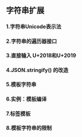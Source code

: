 ## 字符串扩展



#### 1.字符串Unicode表示法

#### 2.字符串的遍历器接口

#### 3.直接输入 U+2018和U+2019

#### 4.JSON.stringify() 的改造

#### 5.模板字符串

#### 6.实例：模板编译

#### 7.标签模板

#### 8.模板字符串的限制